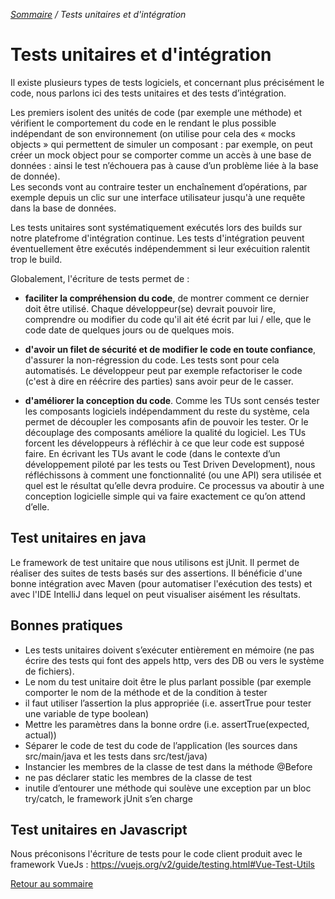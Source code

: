 <i>[Sommaire](/) / Tests unitaires et d'intégration</i>

# Tests unitaires et d'intégration

Il existe plusieurs types de tests logiciels, et concernant plus précisément le code, nous parlons ici des tests unitaires et des tests d’intégration. 

Les premiers isolent des unités de code (par exemple une méthode) et vérifient le comportement du code en le rendant le plus possible indépendant de son environnement (on utilise pour cela des « mocks objects » qui permettent de simuler un composant : par exemple, on peut créer un mock object pour se comporter comme un accès à une base de données : ainsi le test n’échouera pas à cause d’un problème liée à la base de donnée).  
Les seconds vont au contraire tester un enchaînement d’opérations, par exemple depuis un clic sur une interface utilisateur jusqu'à une requête dans la base de données. 

Les tests unitaires sont systématiquement exécutés lors des builds sur notre platefrome d'intégration continue. Les tests d'intégration peuvent éventuellement être exécutés indépendemment si leur exécuition ralentit trop le build. 

Globalement, l'écriture de tests permet de :
   
* __faciliter la compréhension du code__, de montrer comment ce dernier doit être utilisé. Chaque développeur(se) devrait pouvoir lire, comprendre ou modifier du code qu'il ait été écrit par lui / elle, que le code date de quelques jours ou de quelques mois. 

* __d'avoir un filet de sécurité et de modifier le code en toute confiance__, d'assurer la non-régression du code. Les tests sont pour cela automatisés. Le développeur peut par exemple refactoriser le code (c'est à dire en réécrire des parties) sans avoir peur de le casser.

* __d'améliorer la conception du code__. Comme les TUs sont censés tester les composants logiciels indépendamment du reste du système, cela permet de découpler les composants afin de pouvoir les tester. Or le découplage des composants améliore la qualité du logiciel. Les TUs forcent les développeurs à réfléchir à ce que leur code est supposé faire. En écrivant les TUs avant le code (dans le contexte d’un développement piloté par les tests ou Test Driven Development), nous réfléchissons à comment une fonctionnalité (ou une API) sera utilisée et quel est le résultat qu’elle devra produire. Ce processus va aboutir à une conception logicielle simple qui va faire exactement ce qu’on attend d’elle.  

## Test unitaires en java

Le framework de test unitaire que nous utilisons est jUnit. Il permet de réaliser des suites de tests basés sur des assertions. Il bénéficie d'une bonne intégration avec Maven (pour automatiser l'exécution des tests) et avec l'IDE IntelliJ dans lequel on peut visualiser aisément les résultats.

## Bonnes pratiques

* Les tests unitaires doivent s’exécuter entièrement en mémoire (ne pas écrire des tests qui font des appels http, vers des DB ou vers le système de fichiers).
* Le nom du test unitaire doit être le plus parlant possible (par exemple comporter le nom de la méthode et de la condition à tester
* il faut utiliser l’assertion la plus appropriée (i.e. assertTrue pour tester une variable de type boolean)
* Mettre les paramètres dans la bonne ordre (i.e. assertTrue(expected, actual))
* Séparer le code de test du code de l’application (les sources dans src/main/java et les tests dans src/test/java)
* Instancier les membres de la classe de test dans la méthode @Before
* ne pas déclarer static les membres de la classe de test
* inutile d’entourer une méthode qui soulève une exception par un bloc try/catch, le framework jUnit s’en charge

## Test unitaires  en Javascript

Nous préconisons l'écriture de tests pour le code client produit avec le framework VueJs : https://vuejs.org/v2/guide/testing.html#Vue-Test-Utils


[Retour au sommaire](/)
